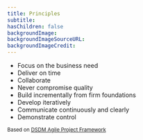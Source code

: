 ```yaml
---
title: Principles
subtitle:
hasChildren: false
backgroundImage: 
backgroundImageSourceURL: 
backgroundImageCredit: 
---
```

- Focus on the business need
- Deliver on time
- Collaborate
- Never compromise quality
- Build incrementally from firm foundations
- Develop iteratively
- Communicate continuously and clearly
- Demonstrate control

<small>Based on <a href="https://www.dsdm.org/content/principles">DSDM Agile Project Framework</a></small>
